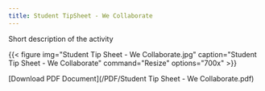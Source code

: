 ```yaml
---
title: Student TipSheet - We Collaborate
---
```


Short description of the activity

{{< figure
img="Student Tip Sheet - We Collaborate.jpg"
caption="Student Tip Sheet - We Collaborate"
command="Resize"
options="700x" >}}

[Download PDF Document](/PDF/Student Tip Sheet - We Collaborate.pdf)
